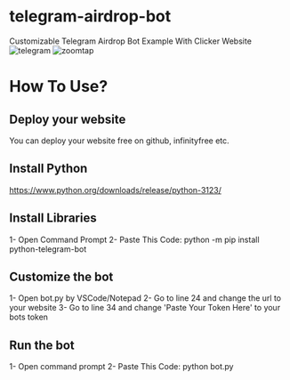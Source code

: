 # telegram-airdrop-bot
Customizable Telegram Airdrop Bot Example With Clicker Website
![telegram](https://github.com/VeriBotOfficial/telegram-airdrop-bot/assets/142978843/277be976-7b82-40e3-8079-f9dd91ca1d66)
![zoomtap](https://github.com/VeriBotOfficial/telegram-airdrop-bot/assets/142978843/8d9eec42-6acb-420b-af8a-b470b7374fe7)

# How To Use?

## Deploy your website
You can deploy your website free on github, infinityfree etc.

## Install Python
https://www.python.org/downloads/release/python-3123/

## Install Libraries
1- Open Command Prompt
2- Paste This Code:
python -m pip install python-telegram-bot

## Customize the bot
1- Open bot.py by VSCode/Notepad
2- Go to line 24 and change the url to your website
3- Go to line 34 and change 'Paste Your Token Here' to your bots token

## Run the bot
1- Open command prompt
2- Paste This Code:
python bot.py
